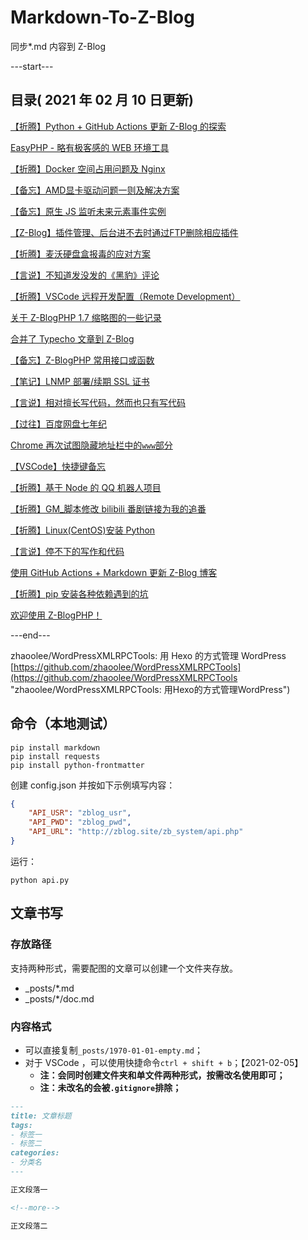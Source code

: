 # Markdown-To-Z-Blog

同步*.md 内容到 Z-Blog

---start---

## 目录( 2021 年 02 月 10 日更新)

[【折腾】Python + GitHub Actions 更新 Z-Blog 的探索](https://zbp17.wdssmq.com/post/3.html "【折腾】Python + GitHub Actions 更新 Z-Blog 的探索")

[EasyPHP - 略有极客感的 WEB 环境工具](https://zbp17.wdssmq.com/post/25.html "EasyPHP - 略有极客感的 WEB 环境工具")

[【折腾】Docker 空间占用问题及 Nginx](https://zbp17.wdssmq.com/post/23.html "【折腾】Docker 空间占用问题及 Nginx")

[【备忘】AMD显卡驱动问题一则及解决方案](https://zbp17.wdssmq.com/post/24.html "【备忘】AMD显卡驱动问题一则及解决方案")

[【备忘】原生 JS 监听未来元素事件实例](https://zbp17.wdssmq.com/post/19.html "【备忘】原生 JS 监听未来元素事件实例")

[【Z-Blog】插件管理、后台进不去时通过FTP删除相应插件](https://zbp17.wdssmq.com/post/17.html "【Z-Blog】插件管理、后台进不去时通过FTP删除相应插件")

[【折腾】麦沃硬盘盒报毒的应对方案](https://zbp17.wdssmq.com/post/16.html "【折腾】麦沃硬盘盒报毒的应对方案")

[【言说】不知道发没发的《黑豹》评论](https://zbp17.wdssmq.com/post/15.html "【言说】不知道发没发的《黑豹》评论")

[【折腾】VSCode 远程开发配置（Remote Development）](https://zbp17.wdssmq.com/post/14.html "【折腾】VSCode 远程开发配置（Remote Development）")

[关于 Z-BlogPHP 1.7 缩略图的一些记录](https://zbp17.wdssmq.com/post/13.html "关于 Z-BlogPHP 1.7 缩略图的一些记录")

[合并了 Typecho 文章到 Z-Blog](https://zbp17.wdssmq.com/post/12.html "合并了 Typecho 文章到 Z-Blog")

[【备忘】Z-BlogPHP 常用接口或函数](https://zbp17.wdssmq.com/post/11.html "【备忘】Z-BlogPHP 常用接口或函数")

[【笔记】LNMP 部署/续期 SSL 证书](https://zbp17.wdssmq.com/post/10.html "【笔记】LNMP 部署/续期 SSL 证书")

[【言说】相对擅长写代码，然而也只有写代码](https://zbp17.wdssmq.com/post/8.html "【言说】相对擅长写代码，然而也只有写代码")

[【过往】百度网盘七年纪](https://zbp17.wdssmq.com/post/21.html "【过往】百度网盘七年纪")

[Chrome 再次试图隐藏地址栏中的`www`部分](https://zbp17.wdssmq.com/post/20.html "Chrome 再次试图隐藏地址栏中的`www`部分")

[【VSCode】快捷键备忘](https://zbp17.wdssmq.com/post/22.html "【VSCode】快捷键备忘")

[【折腾】基于 Node 的 QQ 机器人项目](https://zbp17.wdssmq.com/post/18.html "【折腾】基于 Node 的 QQ 机器人项目")

[【折腾】GM_脚本修改 bilibili 番剧链接为我的追番](https://zbp17.wdssmq.com/post/4.html "【折腾】GM_脚本修改 bilibili 番剧链接为我的追番")

[【折腾】Linux(CentOS)安装 Python](https://zbp17.wdssmq.com/post/5.html "【折腾】Linux(CentOS)安装 Python")

[【言说】停不下的写作和代码](https://zbp17.wdssmq.com/post/9.html "【言说】停不下的写作和代码")

[使用 GitHub Actions + Markdown 更新 Z-Blog 博客](https://zbp17.wdssmq.com/post/7.html "使用 GitHub Actions + Markdown 更新 Z-Blog 博客")

[【折腾】pip 安装各种依赖遇到的坑](https://zbp17.wdssmq.com/post/6.html "【折腾】pip 安装各种依赖遇到的坑")

[欢迎使用 Z-BlogPHP！](https://zbp17.wdssmq.com/post/1.html "欢迎使用 Z-BlogPHP！")

---end---

zhaoolee/WordPressXMLRPCTools: 用 Hexo 的方式管理 WordPress
[https://github.com/zhaoolee/WordPressXMLRPCTools](https://github.com/zhaoolee/WordPressXMLRPCTools "zhaoolee/WordPressXMLRPCTools: 用Hexo的方式管理WordPress")

## 命令（本地测试）

```shell
pip install markdown
pip install requests
pip install python-frontmatter
```

创建 config.json 并按如下示例填写内容：

```json
{
    "API_USR": "zblog_usr",
    "API_PWD": "zblog_pwd",
    "API_URL": "http://zblog.site/zb_system/api.php"
}
```

运行：

`python api.py`

## 文章书写

### 存放路径

支持两种形式，需要配图的文章可以创建一个文件夹存放。

- _posts/*.md
- _posts/*/doc.md

### 内容格式

- 可以直接复制`_posts/1970-01-01-empty.md`；
- 对于 VSCode ，可以使用快捷命令`ctrl + shift + b`；【2021-02-05】
  - **注：会同时创建文件夹和单文件两种形式，按需改名使用即可；**
  - **注：未改名的会被`.gitignore`排除；**

```md
---
title: 文章标题
tags:
- 标签一
- 标签二
categories:
- 分类名
---

正文段落一

<!--more-->

正文段落二

```
